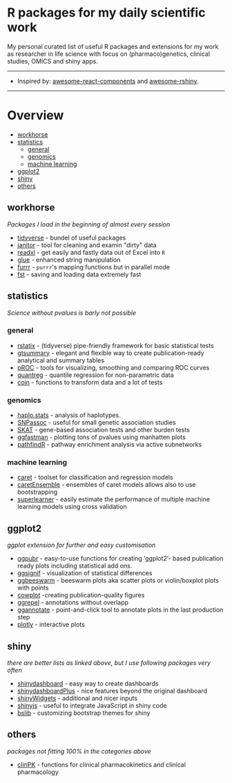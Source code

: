 # R packages for my daily scientific work <!-- omit in toc -->


My personal curated list of useful R packages and extensions for my work as researcher in life science with focus on (pharmaco)genetics, clinical studies, OMICS and shiny apps.  


<hr>

- Inspired by: [awesome-react-components](https://github.com/nanxstats/awesome-shiny-extensions) and [awesome-rshiny](https://github.com/grabear/awesome-rshiny).

<hr>

# Overview

- [workhorse](#workhorses)
- [statistics](#statistics)
  - [general](#general)
  - [genomics](#genomics)
  - [machine learning](#machine-learning)
- [ggplot2](#ggplot)
- [shiny](#shiny)
- [others](#others)

## workhorse

*Packages I load in the beginning of almost every session*

- [tidyverse](https://www.tidyverse.org/) - bundel of useful packages
- [janitor](https://cran.r-project.org/web/packages/janitor/index.html) - tool for cleaning and examin "dirty" data 
- [readxl](https://readxl.tidyverse.org/) - get easily and fastly data out of Excel into `R`
- [glue](https://glue.tidyverse.org/) - enhanced string manipulation
- [furrr](https://furrr.futureverse.org/) - `purrr`'s mapping functions but in parallel mode
- [fst](https://www.fstpackage.org) - saving and loading data extremely fast


## statistics

*Science without pvalues is barly not possible*

### general

- [rstatix](https://github.com/kassambara/rstatix) - (tidyverse) pipe-friendly framework for basic statistical tests
- [gtsummary](https://www.danieldsjoberg.com/gtsummary/) - elegant and flexible way to create publication-ready analytical and summary tables
- [pROC](https://cran.r-project.org/web/packages/pROC/pROC.pdf) - tools for visualizing, smoothing and comparing ROC curves
- [quantreg](https://cran.r-project.org/web/packages/quantreg/index.html) - quantile regression for non-parametric data
- [coin](https://cran.r-project.org/web/packages/coin/index.html) - functions to transform data and a lot of tests 

### genomics

- [haplo.stats](https://cran.r-project.org/web/packages/haplo.stats/index.html) - analysis of haplotypes.
- [SNPassoc](https://cran.r-project.org/web/packages/SNPassoc/index.html) - useful for small genetic association studies
- [SKAT](https://cran.r-project.org/web/packages/SKAT/index.html) - gene-based association tests and other burden tests
- [ggfastman](https://github.com/roman-tremmel/ggfastman) - plotting tons of pvalues using manhatten plots
- [pathfindR](https://github.com/egeulgen/pathfindR) - pathway enrichment analysis via active subnetworks

### machine learning

- [caret](https://topepo.github.io/caret/) - toolset for classification and regression models
- [caretEnsemble](https://cran.r-project.org/web/packages/caretEnsemble/vignettes/caretEnsemble-intro.html) - ensembles of caret models allows also to use bootstrapping
- [superlearner](https://cran.r-project.org/web/packages/SuperLearner/vignettes/Guide-to-SuperLearner.html) - easily estimate the performance of multiple machine learning models using cross validation



## ggplot2

*ggplot extension for further and easy customisation*

- [ggpubr](https://rpkgs.datanovia.com/ggpubr) - easy-to-use functions for creating ‘ggplot2’- based publication ready plots including statistical add ons.
- [ggsignif](https://cran.r-project.org/web/packages/ggsignif/vignettes/intro.html) - visualization of statistical differences
- [ggbeeswarm](https://github.com/eclarke/ggbeeswarm) - beeswarm plots aka scatter plots or violin/boxplot plots with points
- [cowplot](https://cran.r-project.org/web/packages/cowplot/vignettes/introduction.html#:~:text=The%20cowplot%20package%20is%20a,or%20mix%20plots%20with%20images.) -creating publication-quality figures
- [ggrepel](https://cran.r-project.org/web/packages/ggrepel/vignettes/ggrepel.html) - annotations without overlapp
- [ggannotate](https://github.com/MattCowgill/ggannotate) - point-and-click tool to annotate plots in the last production step
- [plotly](https://plotly.com/r/) - interactive plots


## shiny

*there are better lists as linked above, but I use following packages very often*

- [shinydashboard](https://rstudio.github.io/shinydashboard/) - easy way to create dashboards
- [shinydashboardPlus](https://rinterface.github.io/shinydashboardPlus/) - nice features beyond the original dashboard
- [shinyWidgets](https://github.com/dreamRs/shinyWidgets) - additional and nicer inputs
- [shinyjs](https://deanattali.com/shinyjs/) - useful to integrate JavaScript in shiny code 
- [bslib](https://rstudio.github.io/bslib/) - customizing bootstrap themes for shiny  

## others

*packages not fitting 100% in the categories above*

- [clinPK](https://github.com/InsightRX/clinPK) - functions for clinical pharmacokinetics and clinical pharmacology

